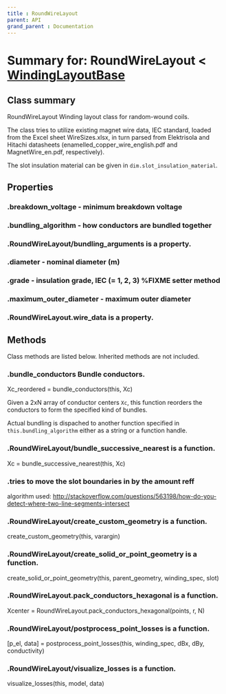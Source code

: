 ```yaml
---
title : RoundWireLayout
parent: API
grand_parent : Documentation
---
```

# Summary for: **RoundWireLayout**  < [WindingLayoutBase](WindingLayoutBase.html)

## Class summary

RoundWireLayout Winding layout class for random-wound coils.

The class tries to utilize existing magnet wire data, IEC standard,
loaded from the Excel sheet WireSizes.xlsx, in turn parsed from
Elektrisola and Hitachi datasheets (enamelled_copper_wire_english.pdf
and MagnetWire_en.pdf, respectively).

The slot insulation material can be given in
`dim.slot_insulation_material`.

## Properties

### .**breakdown_voltage** - minimum breakdown voltage

### .**bundling_algorithm** - how conductors are bundled together

### .RoundWireLayout/**bundling_arguments** is a property.

### .**diameter** - nominal diameter (m)

### .**grade** - insulation grade, IEC (= 1, 2, 3) %FIXME setter method

### .**maximum_outer_diameter** - maximum outer diameter

### .RoundWireLayout.**wire_data** is a property.


## Methods

Class methods are listed below. Inherited methods are not included.

### .**bundle_conductors** Bundle conductors.

Xc_reordered = bundle_conductors(this, Xc)

Given a 2xN array of conductor centers `Xc`, this function reorders the
conductors to form the specified kind of bundles.

Actual bundling is dispached to another function specified in `this.bundling_algorithm`
either as a string or a function handle.

### .RoundWireLayout/**bundle_successive_nearest** is a function.
Xc = bundle_successive_nearest(this, Xc)

### .tries to move the slot boundaries in by the amount reff
algorithm used:
http://stackoverflow.com/questions/563198/how-do-you-detect-where-two-line-segments-intersect

### .RoundWireLayout/**create_custom_geometry** is a function.
create_custom_geometry(this, varargin)

### .RoundWireLayout/**create_solid_or_point_geometry** is a function.
create_solid_or_point_geometry(this, parent_geometry, winding_spec, slot)

### .RoundWireLayout.**pack_conductors_hexagonal** is a function.
Xcenter = RoundWireLayout.pack_conductors_hexagonal(points, r, N)

### .RoundWireLayout/**postprocess_point_losses** is a function.
[p_el, data] = postprocess_point_losses(this, winding_spec, dBx, dBy, conductivity)

### .RoundWireLayout/**visualize_losses** is a function.
visualize_losses(this, model, data)


